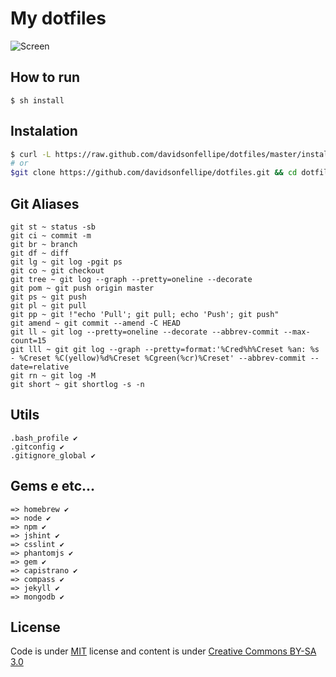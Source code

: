 # My dotfiles

![Screen](http://f.cl.ly/items/3O0i2I1f080A2v1k330t/Screen%20Shot%202013-10-07%20at%201.41.00%20AM.png)

## How to run

```
$ sh install
```

## Instalation

```bash
$ curl -L https://raw.github.com/davidsonfellipe/dotfiles/master/install | sh
# or
$git clone https://github.com/davidsonfellipe/dotfiles.git && cd dotfiles && sh install.sh
```

## Git Aliases

```
git st ~ status -sb
git ci ~ commit -m
git br ~ branch
git df ~ diff
git lg ~ git log -pgit ps
git co ~ git checkout
git tree ~ git log --graph --pretty=oneline --decorate
git pom ~ git push origin master
git ps ~ git push
git pl ~ git pull
git pp ~ git !"echo 'Pull'; git pull; echo 'Push'; git push"
git amend ~ git commit --amend -C HEAD
git ll ~ git log --pretty=oneline --decorate --abbrev-commit --max-count=15
git lll ~ git git log --graph --pretty=format:'%Cred%h%Creset %an: %s - %Creset %C(yellow)%d%Creset %Cgreen(%cr)%Creset' --abbrev-commit --date=relative
git rn ~ git log -M
git short ~ git shortlog -s -n
```

## Utils

```
.bash_profile ✔
.gitconfig ✔
.gitignore_global ✔
```

## Gems e etc...

```
=> homebrew ✔
=> node ✔
=> npm ✔
=> jshint ✔
=> csslint ✔
=> phantomjs ✔
=> gem ✔
=> capistrano ✔
=> compass ✔
=> jekyll ✔
=> mongodb ✔
```

## License

Code is under [MIT](http://davidsonfellipe.mit-license.org) license and content is under [Creative Commons BY-SA 3.0](http://creativecommons.org/licenses/by-sa/3.0/deed.en_US)

